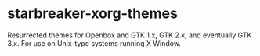 # starbreaker-xorg-themes
Resurrected themes for Openbox and GTK 1.x, GTK 2.x, and eventually GTK 3.x. For use on Unix-type systems running X Window.
